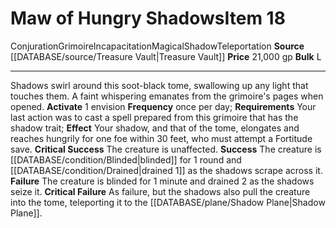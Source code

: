 ﻿---
bulk: L
id: '2181'
item_category: Grimoires
level: '18'
name: Maw of Hungry Shadows
price: 21,000 gp
rarity: Common
school: Conjuration
source: '[[DATABASE/source/Treasure Vault|Treasure Vault]]'
subcategory: grimoire
trait:
- '[[DATABASE/trait/Conjuration|Conjuration]]'
- '[[DATABASE/trait/Grimoire|Grimoire]]'
- '[[DATABASE/trait/Incapacitation|Incapacitation]]'
- '[[DATABASE/trait/Magical|Magical]]'
- '[[DATABASE/trait/Shadow|Shadow]]'
- '[[DATABASE/trait/Teleportation|Teleportation]]'
type: Item

---
# Maw of Hungry Shadows<span class="item-type">Item 18</span>

<span class="item-trait">Conjuration</span><span class="item-trait">Grimoire</span><span class="item-trait">Incapacitation</span><span class="item-trait">Magical</span><span class="item-trait">Shadow</span><span class="item-trait">Teleportation</span>
**Source** [[DATABASE/source/Treasure Vault|Treasure Vault]] 
**Price** 21,000 gp
**Bulk** L

---
Shadows swirl around this soot-black tome, swallowing up any light that touches them. A faint whispering emanates from the grimoire's pages when opened.
**Activate** <span class="action-icon">1</span> envision **Frequency** once per day; **Requirements** Your last action was to cast a spell prepared from this grimoire that has the shadow trait; **Effect** Your shadow, and that of the tome, elongates and reaches hungrily for one foe within 30 feet, who must attempt a Fortitude save.
**Critical Success** The creature is unaffected.
**Success** The creature is [[DATABASE/condition/Blinded|blinded]] for 1 round and [[DATABASE/condition/Drained|drained 1]] as the shadows scrape across it.
**Failure** The creature is blinded for 1 minute and drained 2 as the shadows seize it.
**Critical Failure** As failure, but the shadows also pull the creature into the tome, teleporting it to the [[DATABASE/plane/Shadow Plane|Shadow Plane]].